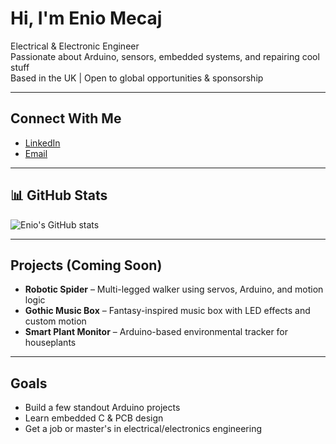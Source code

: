 #  Hi, I'm Enio Mecaj

Electrical & Electronic Engineer  
Passionate about Arduino, sensors, embedded systems, and repairing cool stuff  
Based in the UK | Open to global opportunities & sponsorship

---

## Connect With Me
- [LinkedIn](https://linkedin.com/in/eniomecaj)  
- [Email](mailto:eniomecaj76@gmail.com)  

---

## 📊 GitHub Stats

![Enio's GitHub stats](https://github-readme-stats.vercel.app/api?username=eniomecaj&show_icons=true&theme=default)

---

## Projects (Coming Soon)
- **Robotic Spider** – Multi-legged walker using servos, Arduino, and motion logic  
- **Gothic Music Box** – Fantasy-inspired music box with LED effects and custom motion  
- **Smart Plant Monitor** – Arduino-based environmental tracker for houseplants

---

## Goals
- Build a few standout Arduino projects  
- Learn embedded C & PCB design  
- Get a job or master's in electrical/electronics engineering  
